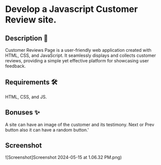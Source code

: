 # Develop a Javascript Customer Review site.


## Description 📜

Customer Reviews Page is a user-friendly web application created with HTML, CSS, and JavaScript. It seamlessly displays and collects customer reviews, providing a simple yet effective platform for showcasing user feedback.

## Requirements 🛠️
HTML, CSS, and JS.


## Bonuses ✨
A site can have an image of the customer and its testimony.
Next or Prev button also it can have a random button.'


## Screenshot

![Screenshot]Screenshot 2024-05-15 at 1.06.32 PM.png)


